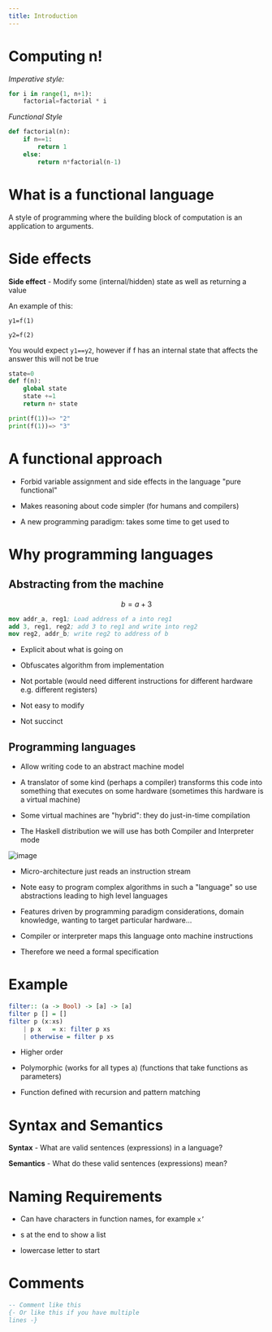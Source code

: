```yaml
---
title: Introduction
---
```


# Computing n!

_Imperative style:_

```python
for i in range(1, n+1):
    factorial=factorial * i
```

_Functional Style_

```python
def factorial(n):
    if n==1:
        return 1
    else:
        return n*factorial(n-1)
```

# What is a functional language

A style of programming where the building block of computation is an
application to arguments.

# Side effects

**Side effect** - Modify some (internal/hidden) state as well as
returning a value

An example of this:

`y1=f(1)`

`y2=f(2)`

You would expect `y1==y2`, however if f has an internal state that
affects the answer this will not be true

```python
state=0
def f(n):
    global state
    state +=1
    return n+ state

print(f(1))=> "2"
print(f(1))=> "3"
```

# A functional approach

-   Forbid variable assignment and side effects in the language "pure
    functional"

-   Makes reasoning about code simpler (for humans and compilers)

-   A new programming paradigm: takes some time to get used to

# Why programming languages

## Abstracting from the machine

$$b=a+3$$

```nasm
mov addr_a, reg1; Load address of a into reg1
add 3, reg1, reg2; add 3 to reg1 and write into reg2
mov reg2, addr_b; write reg2 to address of b
```

-   Explicit about what is going on

-   Obfuscates algorithm from implementation

-   Not portable (would need different instructions for different
    hardware e.g. different registers)

-   Not easy to modify

-   Not succinct

## Programming languages

-   Allow writing code to an abstract machine model

-   A translator of some kind (perhaps a compiler) transforms this code
    into something that executes on some hardware (sometimes this
    hardware is a virtual machine)

-   Some virtual machines are "hybrid": they do just-in-time compilation

-   The Haskell distribution we will use has both Compiler and
    Interpreter mode

![image](/img/Year_2/Programming_Paradigms/Functional/Introduction/Compiler.webp)

-   Micro-architecture just reads an instruction stream

-   Note easy to program complex algorithms in such a "language" so use
    abstractions leading to high level languages

-   Features driven by programming paradigm considerations, domain
    knowledge, wanting to target particular hardware...

-   Compiler or interpreter maps this language onto machine instructions

-   Therefore we need a formal specification

# Example

```hs
filter:: (a -> Bool) -> [a] -> [a]
filter p [] = []
filter p (x:xs)
    | p x   = x: filter p xs
    | otherwise = filter p xs
```

-   Higher order

-   Polymorphic (works for all types a) (functions that take functions
    as parameters)

-   Function defined with recursion and pattern matching

# Syntax and Semantics

**Syntax** - What are valid sentences (expressions) in a language?

**Semantics** - What do these valid sentences (expressions) mean?

# Naming Requirements

-   Can have characters in function names, for example `x’`

-   s at the end to show a list

-   lowercase letter to start

# Comments

```hs
-- Comment like this
{- Or like this if you have multiple
lines -}
```
